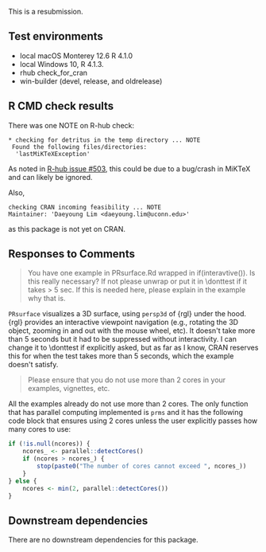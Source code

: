 This is a resubmission.

## Test environments
* local macOS Monterey 12.6 R 4.1.0
* local Windows 10, R 4.1.3.
* rhub check_for_cran
* win-builder (devel, release, and oldrelease)

## R CMD check results
There was one NOTE on R-hub check:
```
* checking for detritus in the temp directory ... NOTE
 Found the following files/directories:
  'lastMiKTeXException'
```
As noted in [R-hub issue #503](https://github.com/r-hub/rhub/issues/503), this could be due to a bug/crash in MiKTeX and can likely be ignored.

Also,
```
checking CRAN incoming feasibility ... NOTE
Maintainer: 'Daeyoung Lim <daeyoung.lim@uconn.edu>'
```
as this package is not yet on CRAN.

## Responses to Comments
> You have one example in PRsurface.Rd wrapped in if(interavtive()). Is
this really necessary? If not please unwrap or put it in \donttest if it
takes > 5 sec. If this is needed here, please explain in the example why
that is.

`PRsurface` visualizes a 3D surface, using `persp3d` of {rgl} under the hood. {rgl} provides an interactive viewpoint navigation (e.g., rotating the 3D object, zooming in and out with the mouse wheel, etc). It doesn't take more than 5 seconds but it had to be suppressed without interactivity. I can change it to \donttest if explicitly asked, but as far as I know, CRAN reserves this for when the test takes more than 5 seconds, which the example doesn't satisfy.

> Please ensure that you do not use more than 2 cores in your examples, vignettes, etc.

All the examples already do not use more than 2 cores. The only function that has parallel computing implemented is `prms` and it has the following code block that ensures using 2 cores unless the user explicitly passes how many cores to use:
```r
if (!is.null(ncores)) {
    ncores_ <- parallel::detectCores()
    if (ncores > ncores_) {
        stop(paste0("The number of cores cannot exceed ", ncores_))
    }
} else {
    ncores <- min(2, parallel::detectCores())
}
```

## Downstream dependencies
There are no downstream dependencies for this package.

